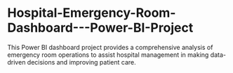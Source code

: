 # Hospital-Emergency-Room-Dashboard---Power-BI-Project
This Power BI dashboard project provides a comprehensive analysis of emergency room operations to assist hospital management in making data-driven decisions and improving patient care.
